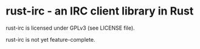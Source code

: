 rust-irc - an IRC client library in Rust
===

rust-irc is licensed under GPLv3 (see LICENSE file).

rust-irc is not yet feature-complete.